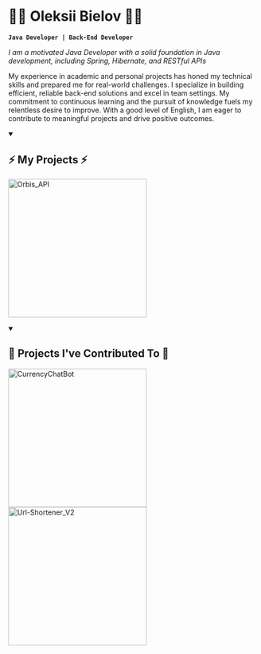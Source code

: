 # 👨‍💻 Oleksii Bielov 👨‍💻

**`Java Developer | Back-End Developer`**

*I am a motivated Java Developer with a solid foundation in Java development, including Spring, Hibernate, and RESTful APIs*

My experience in academic and personal projects has honed my technical skills and prepared me for real-world challenges. 
I specialize in building efficient, reliable back-end solutions and excel in team settings. 
My commitment to continuous learning and the pursuit of knowledge fuels my relentless desire to improve.
With a good level of English, I am eager to contribute to meaningful projects and drive positive outcomes.

<details open> 
  <summary><h2>⚡️ My Projects ⚡️</h2></summary>
  <p align="left">
    <a href="https://github.com/Belimbb/Orbis_API">
      <img width="278" src="https://denvercoder1-github-readme-stats.vercel.app/api/pin/?username=Belimbb&repo=Orbis_API&theme=tokyonight&bg_color=0d1117&title_color=58a6ff&hide_border=false&border_radius=10&icon_color=2f81f7&show_icons=true" alt="Orbis_API">
    </a>
  </p>
</details>

<details open> 
  <summary><h2>🤜 Projects I've Contributed To 🤛</h2></summary>

  <!-- Small repo cards https://github.com/DenverCoder1/github-readme-stats (fork of anuraghazra/github-readme-stats) -->
  <p align="left">
    <a href="https://github.com/vikadmin88/CurrencyChatBot">
      <img width="278" src="https://denvercoder1-github-readme-stats.vercel.app/api/pin/?username=vikadmin88&repo=CurrencyChatBot&theme=tokyonight&bg_color=0d1117&title_color=58a6ff&hide_border=false&border_radius=10&icon_color=2f81f7&show_icons=true" alt="CurrencyChatBot">
    </a>
    <a href="https://github.com/AntoniiViazovskyi/Url-Shortener_V2">
      <img width="278" src="https://denvercoder1-github-readme-stats.vercel.app/api/pin/?username=AntoniiViazovskyi&repo=Url-Shortener_V2&theme=tokyonight&bg_color=0d1117&title_color=58a6ff&hide_border=false&border_radius=10&icon_color=2f81f7&show_icons=true" alt="Url-Shortener_V2">
    </a>
  </p>
</details>

